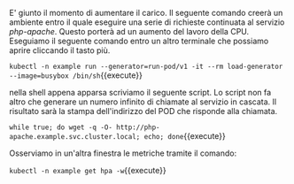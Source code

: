 E' giunto il momento di aumentare il carico. Il seguente comando creerà un ambiente entro il quale eseguire una serie di richieste continuata al servizio *php-apache*. Questo porterà ad un aumento del lavoro della CPU. Eseguiamo il seguente comando entro un altro terminale che possiamo aprire cliccando il tasto più.

`kubectl -n example run --generator=run-pod/v1 -it --rm load-generator --image=busybox /bin/sh`{{execute}}

nella shell appena apparsa scriviamo il seguente script. Lo script non fa altro che generare un numero infinito di chiamate al servizio in cascata. Il risultato sarà la stampa dell'indirizzo del POD che risponde alla chiamata.

`while true; do wget -q -O- http://php-apache.example.svc.cluster.local; echo; done`{{execute}}

Osserviamo in un'altra finestra le metriche tramite il comando:

`kubectl -n example get hpa -w`{{execute}}